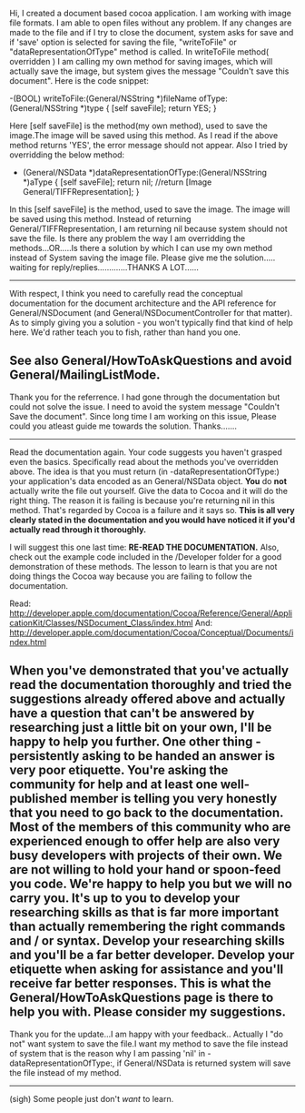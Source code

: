 Hi,
        I created a document based cocoa application. I am working with image file formats. I am able to open files without any problem. If any changes are made to the file and if I try to close the document, system asks for save and if 'save' option is selected for saving the file, "writeToFile" or "dataRepresentationOfType" method is called. In writeToFile method( overridden ) I am calling my own method for saving images, which will actually save the image, but system gives the message "Couldn't save this document". Here is the code snippet:

    
-(BOOL) writeToFile:(General/NSString *)fileName ofType:(General/NSString *)type
{
      [self saveFile];
      return YES;
}



Here [self saveFile] is the method(my own method), used to save the image.The image will be saved using this method. As I read if the above method returns 'YES', the error message should not appear. 
Also I tried by overridding the below method:

    
- (General/NSData *)dataRepresentationOfType:(General/NSString *)aType
{
      [self saveFile];
      return nil;
      //return [Image General/TIFFRepresentation];
}



In this [self saveFile] is the method, used to save the image. The image will be saved using this method. Instead of returning General/TIFFRepresentation, I am returning nil because system should not save the file. 
Is there any problem the way I am overridding the methods...OR.....Is there a solution by which I can use my own method instead of System saving the image file. Please give me the solution..... waiting for reply/replies.............THANKS A LOT......

----
With respect, I think you need to carefully read the conceptual documentation for the document architecture and the API reference for General/NSDocument (and General/NSDocumentController for that matter). As to simply giving you a solution - you won't typically find that kind of help here. We'd rather teach you to fish, rather than hand you one.

See also General/HowToAskQuestions and avoid General/MailingListMode.
----

Thank you for the referrence. I had gone through the documentation but could not solve the issue. I need to avoid the system message "Couldn't Save the document". Since long time I am working on this issue, Please could you atleast guide me towards the solution. Thanks.......

----
Read the documentation again. Your code suggests you haven't grasped even the basics. Specifically read about the methods you've overridden above. The idea is that you must return (in -dataRepresentationOfType:) your application's data encoded as an General/NSData object. **You** do **not** actually write the file out yourself. Give the data to Cocoa and it will do the right thing. The reason it is failing is because you're returning nil in this method. That's regarded by Cocoa is a failure and it says so. **This is all very clearly stated in the documentation and you would have noticed it if you'd actually read through it thoroughly.**

I will suggest this one last time: **RE-READ THE DOCUMENTATION.** Also, check out the example code included in the /Developer folder for a good demonstration of these methods. The lesson to learn is that you are not doing things the Cocoa way because you are failing to follow the documentation.

Read: http://developer.apple.com/documentation/Cocoa/Reference/General/ApplicationKit/Classes/NSDocument_Class/index.html
And: http://developer.apple.com/documentation/Cocoa/Conceptual/Documents/index.html

When you've demonstrated that you've actually read the documentation thoroughly and tried the suggestions already offered above and actually have a question that can't be answered by researching just a little bit on your own, I'll be happy to help you further. One other thing - persistently asking to be handed an answer is very poor etiquette. You're asking the community for help and at least one well-published member is telling you very honestly that you need to go back to the documentation. Most of the members of this community who are experienced enough to offer help are also very busy developers with projects of their own. We are not willing to hold your hand or spoon-feed you code. We're happy to help you but we will no carry you. It's up to you to develop your researching skills as that is far more important than actually remembering the right commands and / or syntax. Develop your researching skills and you'll be a far better developer. Develop your etiquette when asking for assistance and you'll receive far better responses. This is what the General/HowToAskQuestions page is there to help you with. Please consider my suggestions.
----

Thank you for the update...I am happy with your feedback.. Actually I "do not" want system to save the file.I want my method to save the file instead of system that is the reason why I am passing 'nil' in -dataRepresentationOfType:, if General/NSData is returned system will save the file instead of my method.

----

(sigh) Some people just don't *want* to learn.